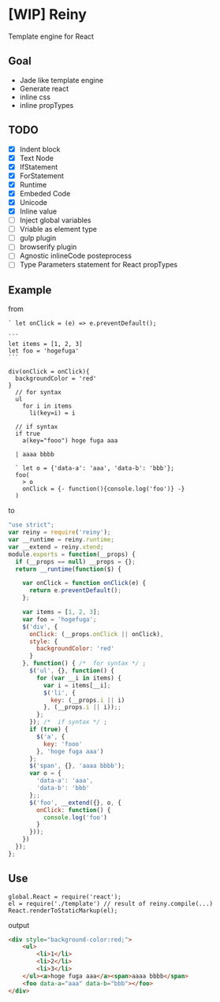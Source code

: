 # [WIP] Reiny

Template engine for React

## Goal

- Jade like template engine
- Generate react
- inline css
- inline propTypes

## TODO

- [x] Indent block
- [x] Text Node
- [x] IfStatement
- [x] ForStatement
- [x] Runtime
- [x] Embeded Code
- [x] Unicode
- [x] Inline value
- [ ] Inject global variables
- [ ] Vriable as element type
- [ ] gulp plugin
- [ ] browserify plugin
- [ ] Agnostic inlineCode posteprocess
- [ ] Type Parameters statement for React propTypes

## Example

from

    ` let onClick = (e) => e.preventDefault();

    ```
    let items = [1, 2, 3]
    let foo = 'hogefuga'
    ```

    div(onClick = onClick){
      backgroundColor = 'red'
    }
      // for syntax
      ul
        for i in items
          li(key=i) = i

      // if syntax
      if true
        a(key="fooo") hoge fuga aaa

      | aaaa bbbb

      ` let o = {'data-a': 'aaa', 'data-b': 'bbb'};
      foo(
        > o
        onClick = {- function(){console.log('foo')} -}
      )

to

```js
"use strict";
var reiny = require('reiny');
var __runtime = reiny.runtime;
var __extend = reiny.xtend;
module.exports = function(__props) {
  if (__props == null) __props = {};
  return __runtime(function($) {

    var onClick = function onClick(e) {
      return e.preventDefault();
    };

    var items = [1, 2, 3];
    var foo = 'hogefuga';
    $('div', {
      onClick: (__props.onClick || onClick),
      style: {
        backgroundColor: 'red'
      }
    }, function() { /*  for syntax */ ;
      $('ul', {}, function() {
        for (var __i in items) {
          var i = items[__i];
          $('li', {
            key: (__props.i || i)
          }, (__props.i || i));;
        };
      }); /*  if syntax */ ;
      if (true) {
        $('a', {
          key: 'fooo'
        }, 'hoge fuga aaa')
      };
      $('span', {}, 'aaaa bbbb');
      var o = {
        'data-a': 'aaa',
        'data-b': 'bbb'
      };;
      $('foo', __extend({}, o, {
        onClick: function() {
          console.log('foo')
        }
      }));
    })
  });
};
```

## Use

```
global.React = require('react');
el = require('./template') // result of reiny.compile(...)
React.renderToStaticMarkup(el);
```

output

```html
<div style="background-color:red;">
    <ul>
        <li>1</li>
        <li>2</li>
        <li>3</li>
    </ul><a>hoge fuga aaa</a><span>aaaa bbbb</span>
    <foo data-a="aaa" data-b="bbb"></foo>
</div>
```
